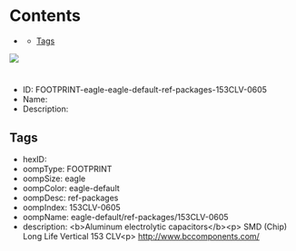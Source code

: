 



Contents
========

* [](#)
	* [Tags](#tags)
  
![][im]
# 

- ID: FOOTPRINT-eagle-eagle-default-ref-packages-153CLV-0605
- Name: 
- Description: 

## Tags

- hexID: 
- oompType: FOOTPRINT
- oompSize: eagle
- oompColor: eagle-default
- oompDesc: ref-packages
- oompIndex: 153CLV-0605
- oompName: eagle-default/ref-packages/153CLV-0605
- description: &lt;b&gt;Aluminum electrolytic capacitors&lt;/b&gt;&lt;p&gt;&#xD;
SMD (Chip) Long Life Vertical 153 CLV&lt;p&gt;&#xD;
http://www.bccomponents.com/



[im]: image.png
